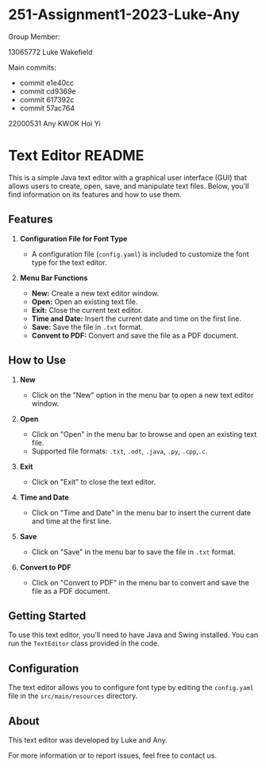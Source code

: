 # 251-Assignment1-2023-Luke-Any
Group Member:

13065772 Luke Wakefield

Main commits:
 - commit e1e40cc
 - commit cd9369e
 - commit 617392c
 - commit 57ac764

22000531 Any KWOK Hoi Yi


# Text Editor README

This is a simple Java text editor with a graphical user interface (GUI) that allows users to create, open, save, and manipulate text files. 
Below, you'll find information on its features and how to use them.

## Features

1. **Configuration File for Font Type**
   - A configuration file (`config.yaml`) is included to customize the font type for the text editor.

2. **Menu Bar Functions**
   - **New:** Create a new text editor window.
   - **Open:** Open an existing text file.
   - **Exit:** Close the current text editor.
   - **Time and Date:** Insert the current date and time on the first line.
   - **Save:** Save the file in `.txt` format.
   - **Convent to PDF:** Convert and save the file as a PDF document.

## How to Use

1. **New**
   - Click on the "New" option in the menu bar to open a new text editor window.

2. **Open**
   - Click on "Open" in the menu bar to browse and open an existing text file.
   - Supported file formats: `.txt`, `.odt`, `.java`, `.py`, `.cpp`,`.c`.

3. **Exit**
   - Click on "Exit" to close the text editor.

4. **Time and Date**
   - Click on "Time and Date" in the menu bar to insert the current date and time at the first line.

5. **Save**
   - Click on "Save" in the menu bar to save the file in `.txt` format.

6. **Convert to PDF**
   - Click on "Convert to PDF" in the menu bar to convert and save the file as a PDF document.

## Getting Started

To use this text editor, you'll need to have Java and Swing installed. You can run the `TextEditor` class provided in the code.

## Configuration

The text editor allows you to configure font type by editing the `config.yaml` file in the `src/main/resources` directory.

## About

This text editor was developed by Luke and Any.

For more information or to report issues, feel free to contact us.
